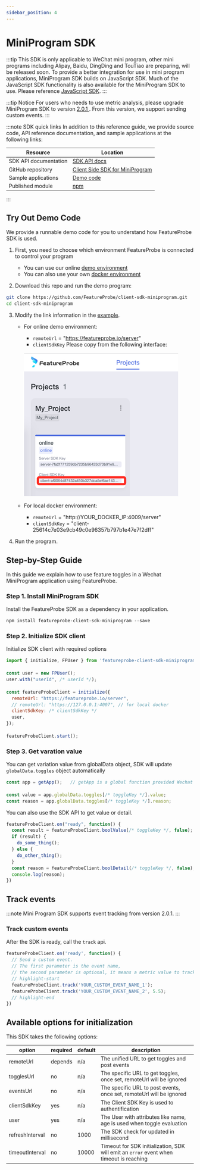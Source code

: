 ```yaml
---
sidebar_position: 4
---
```


# MiniProgram SDK

:::tip
This SDK is only applicable to WeChat mini program, other mini programs including Alipay, Baidu, DingDing and TouTiao are preparing, will be released soon. To provide a better integration for use in mini program applications, MiniProgram SDK builds on JavaScript SDK. Much of the JavaScript SDK functionality is also available for the MiniProgram SDK to use. Please reference [JavaScript SDK](./javascript-sdk.md).
:::

:::tip Notice
For users who needs to use metric analysis, please upgrade MiniProgram SDK to version [ 2.0.1 ](https://www.npmjs.com/package/featureprobe-client-sdk-miniprogram/v/2.0.1). From this version, we support sending custom events.
:::

:::note SDK quick links
In addition to this reference guide, we provide source code, API reference documentation, and sample applications at the following links:

| **Resource**  | **Location**                                                 |
| ------------- | ------------------------------------------------------------ |
| SDK API documentation  | [ SDK API docs](https://featureprobe.github.io/client-sdk-miniprogram/) |
| GitHub repository | [Client Side SDK for MiniProgram](https://github.com/FeatureProbe/client-sdk-miniprogram) |
| Sample applications    | [Demo code](https://github.com/FeatureProbe/client-sdk-miniprogram/tree/main/example) |
| Published module    | [npm](https://www.npmjs.com/package/featureprobe-client-sdk-miniprogram) |

:::

## Try Out Demo Code

We provide a runnable demo code for you to understand how FeatureProbe SDK is used.

1. First, you need to choose which environment FeatureProbe is connected to control your program
     * You can use our online [demo environment](https://featureprobe.io/login)
     * You can also use your own [docker environment](https://github.com/featureprobe/FeatureProbe)

2. Download this repo and run the demo program:

```bash
git clone https://github.com/FeatureProbe/client-sdk-miniprogram.git
cd client-sdk-miniprogram
```

3. Modify the link information in the [example](https://github.com/FeatureProbe/client-sdk-miniprogram/tree/main/example).
     * For online demo environment:
         * `remoteUrl` = "https://featureprobe.io/server"
         * `clientSdkKey` Please copy from the following interface:

       ![client_sdk_key snapshot](/client_sdk_key_snapshot_cn.png)
     * For local docker environment:
         * `remoteUrl` = "http://YOUR_DOCKER_IP:4009/server"
         * `clientSdkKey` = "client-25614c7e03e9cb49c0e96357b797b1e47e7f2dff"

4. Run the program.

## Step-by-Step Guide

In this guide we explain how to use feature toggles in a Wechat MiniProgram application using FeatureProbe.

### Step 1. Install MiniProgram SDK

Install the FeatureProbe SDK as a dependency in your application.


```js
npm install featureprobe-client-sdk-miniprogram --save
```

### Step 2. Initialize SDK client
Initialize SDK client with required options


```js
import { initialize, FPUser } from 'featureprobe-client-sdk-miniprogram';

const user = new FPUser();
user.with("userId", /* userId */);

const featureProbeClient = initialize({
  remoteUrl: "https://featureprobe.io/server",
  // remoteUrl: "https://127.0.0.1:4007", // for local docker
  clientSdkKey: /* clientSdkKey */
  user,
});

featureProbeClient.start();
```


### Step 3. Get varation value 

You can get variation value from globalData object, SDK will update `globalData.toggles` object automatically

```js
const app = getApp();   // getApp is a global function provided Wechat Miniprogram

const value = app.globalData.toggles[/* toggleKey */].value;
const reason = app.globalData.toggles[/* toggleKey */].reason;
```

You can also use the SDK API to get value or detail.

```js
featureProbeClient.on("ready", function() {
  const result = featureProbeClient.boolValue(/* toggleKey */, false);
  if (result) {
    do_some_thing();
  } else {
    do_other_thing();
  }
  const reason = featureProbeClient.boolDetail(/* toggleKey */, false);
  console.log(reason);
})
```

## Track events

:::note
Mini Program SDK supports event tracking from version 2.0.1.
:::

### Track custom events
After the SDK is ready, call the `track` api.


```js
featureProbeClient.on('ready', function() {
  // Send a custom event.
  // The first parameter is the event name,
  // the second parameter is optional, it means a metric value to track
  // highlight-start
  featureProbeClient.track('YOUR_CUSTOM_EVENT_NAME_1');
  featureProbeClient.track('YOUR_CUSTOM_EVENT_NAME_2', 5.5);
  // highlight-end
})
```

## Available options for initialization

This SDK takes the following options:

| option            | required       | default | description                                                                                                                                      |
|-------------------|----------------|---------|--------------------------------------------------------------------------------------------------------------------------------------------------|
| remoteUrl         | depends | n/a     | The unified URL to get toggles and post events |
| togglesUrl        | no             | n/a     | The specific URL to get toggles, once set, remoteUrl will be ignored |
| eventsUrl         | no             | n/a     | The specific URL to post events, once set, remoteUrl will be ignored |
| clientSdkKey      | yes            | n/a     | The Client SDK Key is used to authentification   |
| user              | yes            | n/a     | The User with attributes like name, age is used when toggle evaluation |
| refreshInterval   | no            | 1000     | The SDK check for updated in millisecond   |
| timeoutInterval   | no            | 10000    | Timeout for SDK initialization, SDK will emit an `error` event when timeout is reaching  |
